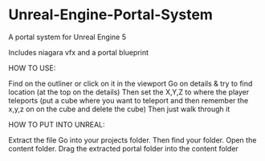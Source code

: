 # Unreal-Engine-Portal-System

A portal system for Unreal Engine 5

Includes niagara vfx and a portal blueprint

HOW TO USE:

Find on the outliner or click on it in the viewport
Go on details & try to find location (at the top on the details)
Then set the X,Y,Z to where the player teleports (put a cube where you want to teleport and then remember the x,y,z on on the cube and delete the cube)
Then just walk through it


HOW TO PUT INTO UNREAL:

Extract the file
Go into your projects folder.
Then find your folder.
Open the content folder.
Drag the extracted portal folder into the content folder
